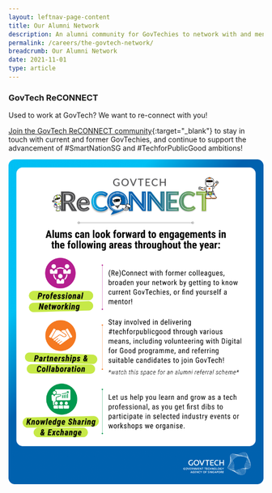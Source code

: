 ```yaml
---
layout: leftnav-page-content
title: Our Alumni Network
description: An alumni community for GovTechies to network with and mentor former and current employees. 
permalink: /careers/the-govtech-network/
breadcrumb: Our Alumni Network
date: 2021-11-01
type: article
---
```


### **GovTech ReCONNECT**

Used to work at GovTech? We want to re-connect with you!

[Join the GovTech ReCONNECT community](https://www.go.gov.sg/govtechalumni){:target="_blank"} to stay in touch with current and former GovTechies, and continue to support the advancement of #SmartNationSG and #TechforPublicGood ambitions!

![GOVTECH ReCONNECT](/images/careers/Alumni_GovTech_Reconnect.png)

